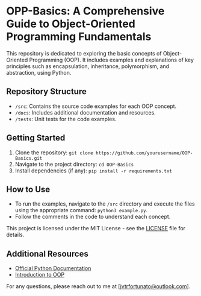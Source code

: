 # OPP-Basics: A Comprehensive Guide to Object-Oriented Programming Fundamentals
This repository is dedicated to exploring the basic concepts of Object-Oriented Programming (OOP). It includes examples and explanations of key principles such as encapsulation, inheritance, polymorphism, and abstraction, using Python.

## Repository Structure
- `/src`: Contains the source code examples for each OOP concept.
- `/docs`: Includes additional documentation and resources.
- `/tests`: Unit tests for the code examples.

## Getting Started
1. Clone the repository: `git clone https://github.com/yourusername/OOP-Basics.git`
2. Navigate to the project directory: `cd OOP-Basics`
3. Install dependencies (if any): `pip install -r requirements.txt`

## How to Use
- To run the examples, navigate to the `/src` directory and execute the files using the appropriate command: `python3 example.py`.
- Follow the comments in the code to understand each concept.

This project is licensed under the MIT License - see the [LICENSE](LICENSE) file for details.

## Additional Resources
- [Official Python Documentation](https://docs.python.org/3.12/)
- [Introduction to OOP]()

For any questions, please reach out to me at [jvtrfortunato@outlook.com].
